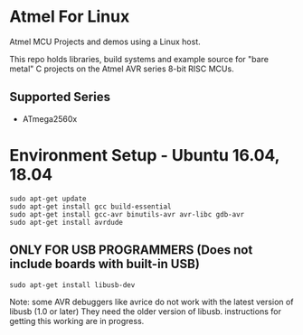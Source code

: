 # Atmel For Linux
Atmel MCU Projects and demos using a Linux host.

This repo holds libraries, build systems and example source for "bare metal" C projects on the Atmel AVR series 8-bit RISC MCUs.

## Supported Series
- ATmega2560x

# Environment Setup - Ubuntu 16.04, 18.04

```
sudo apt-get update
sudo apt-get install gcc build-essential
sudo apt-get install gcc-avr binutils-avr avr-libc gdb-avr
sudo apt-get install avrdude
```

## ONLY FOR USB PROGRAMMERS (Does not include boards with built-in USB)

```
sudo apt-get install libusb-dev
```

Note: some AVR debuggers like avrice do not work with the latest version of libusb (1.0 or later) They need the older version of libusb. instructions for getting this working are in progress.

